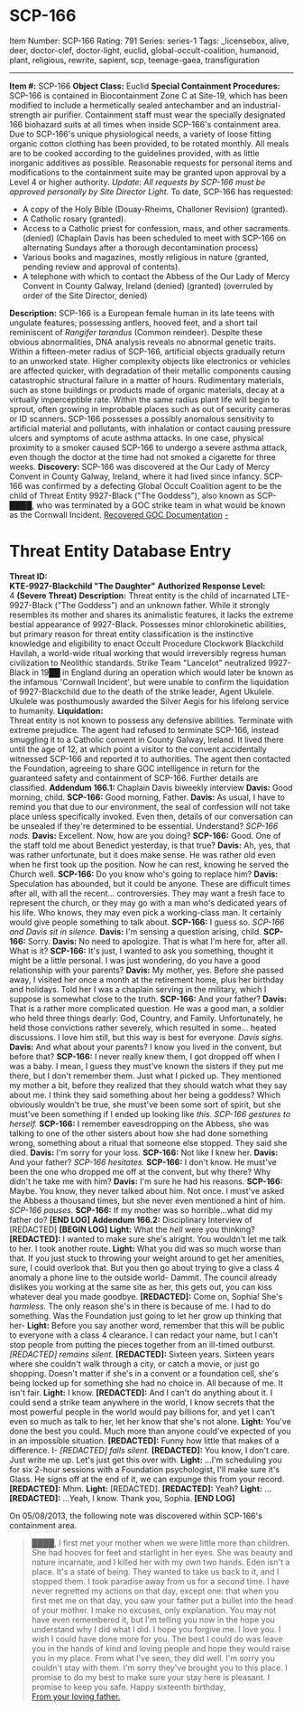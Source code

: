 # SCP-166
Item Number: SCP-166
Rating: 791
Series: series-1
Tags: _licensebox, alive, deer, doctor-clef, doctor-light, euclid, global-occult-coalition, humanoid, plant, religious, rewrite, sapient, scp, teenage-gaea, transfiguration

---

**Item #:** SCP-166
**Object Class:** Euclid
**Special Containment Procedures:** SCP-166 is contained in Biocontainment Zone C at Site-19, which has been modified to include a hermetically sealed antechamber and an industrial-strength air purifier. Containment staff must wear the specially designated 166 biohazard suits at all times when inside SCP-166's containment area.
Due to SCP-166's unique physiological needs, a variety of loose fitting organic cotton clothing has been provided, to be rotated monthly. All meals are to be cooked according to the guidelines provided, with as little inorganic additives as possible.
Reasonable requests for personal items and modifications to the containment suite may be granted upon approval by a Level 4 or higher authority. _Update: All requests by SCP-166 must be approved personally by Site Director Light._ To date, SCP-166 has requested:
  * A copy of the Holy Bible (Douay-Rheims, Challoner Revision) (granted).
  * A Catholic rosary (granted).
  * Access to a Catholic priest for confession, mass, and other sacraments. (denied) (Chaplain Davis has been scheduled to meet with SCP-166 on alternating Sundays after a thorough decontamination process)
  * Various books and magazines, mostly religious in nature (granted, pending review and approval of contents).
  * A telephone with which to contact the Abbess of the Our Lady of Mercy Convent in County Galway, Ireland (denied) (granted) (overruled by order of the Site Director, denied)

**Description:** SCP-166 is a European female human in its late teens with ungulate features; possessing antlers, hooved feet, and a short tail reminiscent of _Rangifer tarandus_ (Common reindeer). Despite these obvious abnormalities, DNA analysis reveals no abnormal genetic traits.
Within a fifteen-meter radius of SCP-166, artificial objects gradually return to an unworked state. Higher complexity objects like electronics or vehicles are affected quicker, with degradation of their metallic components causing catastrophic structural failure in a matter of hours. Rudimentary materials, such as stone buildings or products made of organic materials, decay at a virtually imperceptible rate. Within the same radius plant life will begin to sprout, often growing in improbable places such as out of security cameras or ID scanners.
SCP-166 possesses a possibly anomalous sensitivity to artificial material and pollutants, with inhalation or contact causing pressure ulcers and symptoms of acute asthma attacks. In one case, physical proximity to a smoker caused SCP-166 to undergo a severe asthma attack, even though the doctor at the time had not smoked a cigarette for three weeks.
**Discovery:** SCP-166 was discovered at the Our Lady of Mercy Convent in County Galway, Ireland, where it had lived since infancy. SCP-166 was confirmed by a defecting Global Occult Coalition agent to be the child of Threat Entity 9927-Black ("The Goddess"), also known as SCP-████, who was terminated by a GOC strike team in what would be known as the Cornwall Incident.
[Recovered GOC Documentation](javascript:;)
[-](javascript:;)
# Threat Entity Database Entry
**Threat ID:**  
**KTE-9927-Blackchild "The Daughter"**
**Authorized Response Level:**  
4 **(Severe Threat)**
**Description:**
Threat entity is the child of incarnated LTE-9927-Black ("The Goddess") and an unknown father. While it strongly resembles its mother and shares its animalistic features, it lacks the extreme bestial appearance of 9927-Black. Possesses minor chlorokinetic abilities, but primary reason for threat entity classification is the instinctive knowledge and eligibility to enact Occult Procedure Clockwork Blackchild Havilah, a world-wide ritual working that would irreversibly regress human civilization to Neolithic standards.
Strike Team "Lancelot" neutralized 9927-Black in 19██ in England during an operation which would later be known as the infamous 'Cornwall Incident', but were unable to confirm the liquidation of 9927-Blackchild due to the death of the strike leader, Agent Ukulele. Ukulele was posthumously awarded the Silver Aegis for his lifelong service to humanity.
**Liquidation:**  
Threat entity is not known to possess any defensive abilities. Terminate with extreme prejudice.
The agent had refused to terminate SCP-166, instead smuggling it to a Catholic convent in County Galway, Ireland. It lived there until the age of 12, at which point a visitor to the convent accidentally witnessed SCP-166 and reported it to authorities. The agent then contacted the Foundation, agreeing to share GOC intelligence in return for the guaranteed safety and containment of SCP-166.
Further details are classified.
**Addendum 166.1:** Chaplain Davis biweekly interview
**Davis:** Good morning, child.
**SCP-166:** Good morning, Father.
**Davis:** As usual, I have to remind you that due to our environment, the seal of confession will not take place unless specifically invoked. Even then, details of our conversation can be unsealed if they're determined to be essential. Understand?
_SCP-166 nods._
**Davis:** Excellent. Now, how are you doing?
**SCP-166:** Good. One of the staff told me about Benedict yesterday, is that true?
**Davis:** Ah, yes, that was rather unfortunate, but it does make sense. He was rather old even when he first took up the position. Now he can rest, knowing he served the Church well.
**SCP-166:** Do you know who's going to replace him?
**Davis:** Speculation has abounded, but it could be anyone. These are difficult times after all, with all the recent… controversies. They may want a fresh face to represent the church, or they may go with a man who's dedicated years of his life. Who knows, they may even pick a working-class man. It certainly would give people something to talk about.
**SCP-166:** I guess so.
_SCP-166 and Davis sit in silence._
**Davis:** I'm sensing a question arising, child.
**SCP-166:** Sorry.
**Davis:** No need to apologize. That is what I'm here for, after all. What is it?
**SCP-166:** It's just, I wanted to ask you something, thought it might be a little personal. I was just wondering, do you have a good relationship with your parents?
**Davis:** My mother, yes. Before she passed away, I visited her once a month at the retirement home, plus her birthday and holidays. Told her I was a chaplain serving in the military, which I suppose is somewhat close to the truth.
**SCP-166:** And your father?
**Davis:** That is a rather more complicated question. He was a good man, a soldier who held three things dearly: God, Country, and Family. Unfortunately, he held those convictions rather severely, which resulted in some… heated discussions. I love him still, but this way is best for everyone.
_Davis sighs._
**Davis:** And what about your parents? I know you lived in the convent, but before that?
**SCP-166:** I never really knew them, I got dropped off when I was a baby. I mean, I guess they must've known the sisters if they put me there, but I don't remember them. Just what I picked up. They mentioned my mother a bit, before they realized that they should watch what they say about me. I think they said something about her being a goddess? Which obviously wouldn't be true, she must've been some sort of spirit, but she must've been something if I ended up looking like _this._
_SCP-166 gestures to herself._
**SCP-166:** I remember eavesdropping on the Abbess, she was talking to one of the other sisters about how she had done something wrong, something about a ritual that someone else stopped. They said she died.
**Davis:** I'm sorry for your loss.
**SCP-166:** Not like I knew her.
**Davis:** And your father?
_SCP-166 hesitates._
**SCP-166:** I don't know. He must've been the one who dropped me off at the convent, but why there? Why didn't he take me with him?
**Davis:** I'm sure he had his reasons.
**SCP-166:** Maybe. You know, they never talked about him. Not once. I must've asked the Abbess a thousand times, but she never even mentioned a hint of him.
_SCP-166 pauses._
**SCP-166:** If my mother was so horrible…what did my father do?
**[END LOG]**
**Addendum 166.2:** Disciplinary Interview of [REDACTED]
**[BEGIN LOG]**
**Light:** What the _hell_ were you thinking?
**[REDACTED]:** I wanted to make sure she's alright. You wouldn't let me talk to her. I took another route.
**Light:** What you did was so much worse than that. If you just stuck to throwing your weight around to get her amenities, sure, I could overlook that. But you then go about trying to give a class 4 anomaly a phone line to the outside world- Dammit. The council already dislikes you working at the same site as her, this gets out, you can kiss whatever deal you made goodbye.
**[REDACTED]:** Come on, Sophia! She's _harmless._ The only reason she's in there is because of me. I had to do something. Was the Foundation just going to let her grow up thinking that her-
**Light:** Before you say another word, remember that this will be public to everyone with a class 4 clearance. I can redact your name, but I can't stop people from putting the pieces together from an ill-timed outburst.
_[REDACTED] remains silent._
**[REDACTED]:** Sixteen years. Sixteen years where she couldn't walk through a city, or catch a movie, or just go shopping. Doesn't matter if she's in a convent or a foundation cell, she's being locked up for something she had no choice in. All because of me. It isn't fair.
**Light:** I know.
**[REDACTED]:** And I can't do anything about it. I could send a strike team anywhere in the world, I know secrets that the most powerful people in the world would pay billions for, and yet I can't even so much as talk to her, let her know that she's not alone.
**Light:** You've done the best you could. Much more than anyone could've expected of you in an impossible situation.
**[REDACTED]:** Funny how little that makes of a difference. I-
_[REDACTED] falls silent._
**[REDACTED]:** You know, I don't care. Just write me up. Let's just get this over with.
**Light:** …I'm scheduling you for six 2-hour sessions with a Foundation psychologist, I'll make sure it's Glass. He signs off at the end of it, we can expunge this from your record.
**[REDACTED]:** Mhm.
**Light:** [REDACTED].
**[REDACTED]:** Yeah?
**Light:** …
**[REDACTED]:** …Yeah, I know. Thank you, Sophia.
**[END LOG]**
  

  

On 05/08/2013, the following note was discovered within SCP-166's containment area.  

> ████,
> I first met your mother when we were little more than children. She had hooves for feet and starlight in her eyes. She was beauty and nature incarnate, and I killed her with my own two hands.
> Eden isn't a place. It's a state of being. They wanted to take us back to it, and I stopped them. I took paradise away from us for a second time. I have never regretted my actions on that day, except one: that when you first met me on that day, you saw your father put a bullet into the head of your mother. I make no excuses, only explanation. You may not have even remembered it, but I'm telling you now in the hope you understand why I did what I did. I hope you forgive me.
> I love you. I wish I could have done more for you. The best I could do was leave you in the hands of kind and loving people and hope they would raise you in my place. From what I've seen, they did well. I'm sorry you couldn't stay with them. I'm sorry they've brought you to this place. I promise to do my best to make sure your stay here is pleasant. I promise to keep you safe.
> Happy sixteenth birthday,  
>  [From your loving father.](/the-tombstone-of-alto-clef)